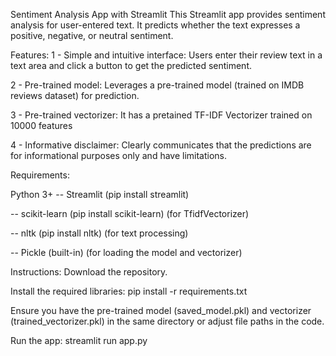 Sentiment Analysis App with Streamlit
This Streamlit app provides sentiment analysis for user-entered text. It predicts whether the text expresses a positive, negative, or neutral sentiment.

Features:
1 - Simple and intuitive interface: Users enter their review text in a text area and click a button to get the predicted sentiment.

2 - Pre-trained model: Leverages a pre-trained model (trained on IMDB reviews dataset) for prediction.

3 - Pre-trained vectorizer: It has a pretained TF-IDF Vectorizer trained on 10000 features

4 - Informative disclaimer: Clearly communicates that the predictions are for informational purposes only and have limitations.

Requirements:

Python 3+
-- Streamlit (pip install streamlit)

-- scikit-learn (pip install scikit-learn) (for TfidfVectorizer)

-- nltk (pip install nltk) (for text processing)

-- Pickle (built-in) (for loading the model and vectorizer)

Instructions:
Download the repository.

Install the required libraries: pip install -r requirements.txt

Ensure you have the pre-trained model (saved_model.pkl) and vectorizer (trained_vectorizer.pkl) in the same directory or adjust file paths in the code.

Run the app: streamlit run app.py



